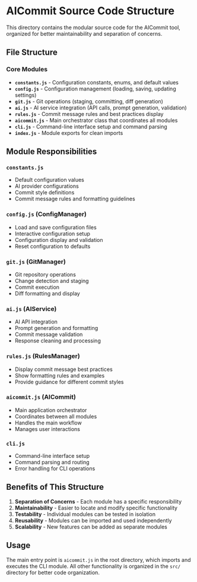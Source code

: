 # AICommit Source Code Structure

This directory contains the modular source code for the AICommit tool, organized for better maintainability and separation of concerns.

## File Structure

### Core Modules

- **`constants.js`** - Configuration constants, enums, and default values
- **`config.js`** - Configuration management (loading, saving, updating settings)
- **`git.js`** - Git operations (staging, committing, diff generation)
- **`ai.js`** - AI service integration (API calls, prompt generation, validation)
- **`rules.js`** - Commit message rules and best practices display
- **`aicommit.js`** - Main orchestrator class that coordinates all modules
- **`cli.js`** - Command-line interface setup and command parsing
- **`index.js`** - Module exports for clean imports

## Module Responsibilities

### `constants.js`
- Default configuration values
- AI provider configurations
- Commit style definitions
- Commit message rules and formatting guidelines

### `config.js` (ConfigManager)
- Load and save configuration files
- Interactive configuration setup
- Configuration display and validation
- Reset configuration to defaults

### `git.js` (GitManager)
- Git repository operations
- Change detection and staging
- Commit execution
- Diff formatting and display

### `ai.js` (AIService)
- AI API integration
- Prompt generation and formatting
- Commit message validation
- Response cleaning and processing

### `rules.js` (RulesManager)
- Display commit message best practices
- Show formatting rules and examples
- Provide guidance for different commit styles

### `aicommit.js` (AICommit)
- Main application orchestrator
- Coordinates between all modules
- Handles the main workflow
- Manages user interactions

### `cli.js`
- Command-line interface setup
- Command parsing and routing
- Error handling for CLI operations

## Benefits of This Structure

1. **Separation of Concerns** - Each module has a specific responsibility
2. **Maintainability** - Easier to locate and modify specific functionality
3. **Testability** - Individual modules can be tested in isolation
4. **Reusability** - Modules can be imported and used independently
5. **Scalability** - New features can be added as separate modules

## Usage

The main entry point is `aicommit.js` in the root directory, which imports and executes the CLI module. All other functionality is organized in the `src/` directory for better code organization. 